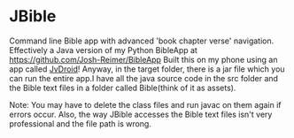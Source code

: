 # JBible
Command line Bible app with advanced 'book chapter verse' navigation.
Effectively a Java version of my Python BibleApp at https://github.com/Josh-Reimer/BibleApp
Built this on my phone using an app
called <a href="https://play.google.com/store/apps/details?id=ru.iiec.jvdroid&hl=en&gl=US&referrer=utm_source%3Dgoogle%26utm_medium%3Dorganic%26utm_term%3Djvdroid&pcampaignid=APPU_1_bjEhY-4om9um1A_zy5ugAw">JvDroid</a>! Anyway, in the target folder,
there is a jar file which you can run the
entire app.I have all the java source code 
in the src folder and the Bible text files
in a folder called Bible(think of it as assets).

Note:
       You may have to delete the class files
and run javac on them again if errors occur.
Also, the way JBible accesses the Bible 
text files isn't very professional and the file path is wrong.

